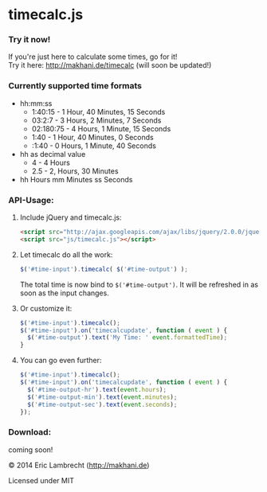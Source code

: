 timecalc.js
===========

### Try it now!
If you're just here to calculate some times, go for it!  
Try it here: http://makhani.de/timecalc (will soon be updated!)

### Currently supported time formats
* hh:mm:ss
    * 1:40:15 - 1 Hour, 40 Minutes, 15 Seconds
    * 03:2:7  - 3 Hours, 2 Minutes, 7 Seconds
    * 02:180:75 - 4 Hours, 1 Minute, 15 Seconds
    * 1:40 - 1 Hour, 40 Minutes, 0 Seconds
    * :1:40 - 0 Hours, 1 Minute, 40 Seconds
* hh as decimal value
    * 4 - 4 Hours
    * 2.5 - 2, Hours, 30 Minutes
* hh Hours mm Minutes ss Seconds

### API-Usage:  
1. Include jQuery and timecalc.js:
    ```html
    <script src="http://ajax.googleapis.com/ajax/libs/jquery/2.0.0/jquery.min.js"></script>
    <script src="js/timecalc.js"></script>
    ```

2. Let timecalc do all the work:
    ```javascript
    $('#time-input').timecalc( $('#time-output') );
    ```
    
    The total time is now bind to `$('#time-output')`. It will be refreshed in as soon as the input changes.
	
3. Or customize it:
    ```javascript
    $('#time-input').timecalc();
    $('#time-input').on('timecalcupdate', function ( event ) {
      $('#time-output').text('My Time: ' event.formattedTime);
    }
    ```

4. You can go even further:
    ```javascript
    $('#time-input').timecalc();
    $('#time-input').on('timecalcupdate', function ( event ) {
      $('#time-output-hr').text(event.hours);
      $('#time-output-min').text(event.minutes);
      $('#time-output-sec').text(event.seconds);
    });
    ```

### Download:  
coming soon!


© 2014 Eric Lambrecht (http://makhani.de)

Licensed under MIT

